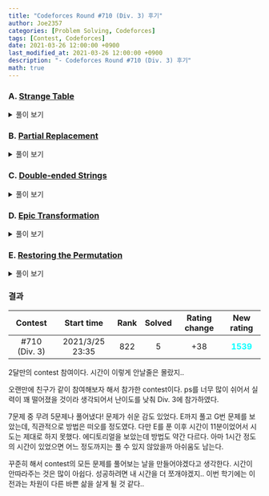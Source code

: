 ```yaml
---
title: "Codeforces Round #710 (Div. 3) 후기"
author: Joe2357
categories: [Problem Solving, Codeforces]
tags: [Contest, Codeforces]
date: 2021-03-26 12:00:00 +0900
last_modified_at: 2021-03-26 12:00:00 +0900
description: "- Codeforces Round #710 (Div. 3) 후기"
math: true
---
```






### A. [Strange Table](https://codeforces.com/contest/1506/problem/A)

<details markdown="1"><summary>풀이 보기</summary>
#### 풀이  

직관적이고 쉬운 문제이다.

우선 예시로 각 지점의 좌표는 (n, m)으로 나타낼 수 있다.

|      |      |      |      |      |
| :--: | :--: | :--: | :--: | :--: |
| 0, 0 | 0, 1 | 0, 2 | 0, 3 | 0, 4 |
| 1, 0 | 1, 1 | 1, 2 | 1, 3 | 1, 4 |
| 2, 0 | 2, 1 | 2, 2 | 2, 3 | 2, 4 |

이 때 구하는 $x$의 값은 $m\times{column}+n$으로 나타낼 수 있다.

마찬가지로, 문제에서 구하려는 **"by rows"**에서는 $x$의 값을 $n\times{row}+m$으로 나타낼 수 있다.

따라서 n과 m만 구하면 원하는 정답을 찾아낼 수 있다.

#### 코드

```c
#include <stdio.h>

int main() {
    int t;
    scanf("%d", &t);
    while (t--) {
        long long n, m, x;
        scanf("%lld %lld %lld", &n, &m, &x);
        --x;
        long long a = x / n, b = x % n;
        printf("%lld\n", b * m + a + 1);
    }
    return 0;
}
```

</details>

### B. [Partial Replacement](https://codeforces.com/contest/1506/problem/B)

<details markdown="1"><summary>풀이 보기</summary>
#### 풀이  

문제에서 주어진 조건 중 가장 유심히 봐야 할 줄이 있다.

"It is guaranteed that the distance between any two neighboring '\*' characters does not exceed $k$."

이 문장의 의미를 해석하면, 어떻게든 뛰더라도 길이 끊기지 않고 도달할 방법이 있다는 것이다.

그렇다면 뛰어야 할 상황에서 가능한 선택지가 여러개 있다면 <u>가장 멀리 뛰는 것</u>이 뛰는 횟수를 줄일 수 있는 방법일 것이다.

그렇다. 이 문제는 최대한 멀리 뛰는 것을 반복하여 그리디 알고리즘을 사용한다.

#### 코드

```c
#include <stdio.h>

#define MAX_LEN 50

int main() {
    int t;
    scanf("%d", &t);
    while (t--) {
        int n, k;
        scanf("%d %d", &n, &k);
        char str[MAX_LEN + 1];
        scanf("%s", str);

        // find first *
        int start = 0, end = n - 1;
        for (; start < n && str[start] == '.'; ++start);
        for (; end >= start && str[end] == '.'; --end);

        if (start == end) {
            printf("1\n");
        }
        else {
            int a = 1;
            while (start < end) {
                int i;
                for (i = start + k; start < i && str[i] == '.'; --i);
                start = i;
                ++a;
            }
            printf("%d\n", a);
        }
    }
    return 0;
}
```

</details>

### C. [Double-ended Strings](https://codeforces.com/contest/1506/problem/C)

<details markdown="1"><summary>풀이 보기</summary>
#### 풀이  

이 문제의 총평은 한줄로 요약할 수 있을 것 같다. **"개같은 C"**..

우선 주어진 문장은 앞뒤에서만 지워나갈 수 있기 때문에, 문장이 끊어졌다가 이어지는 경우는 없다. 결국 search에 사용할 문장들은 모두 original의 substring들이다.

가장 긴 substring부터 하나하나 순차적으로 찾는 방법을 사용했다. python이나 java 썼으면 substring[a:b]랑 search 등으로 시간을 많이 줄일 수 있었을 것 같다..

#### 코드

```c
#include <stdio.h>

#define MAX_LEN 20
#define True 1
#define False 0
typedef char boolean;

char str[2][MAX_LEN + 1];

int strlen(char* st) {
    int i;
    for (i = 0; st[i]; ++i);
    return i;
}

#define min(a, b) (((a) > (b)) ? (b) : (a))

int main() {
    int t;
    scanf("%d", &t);
    while (t--) {
        scanf("%s %s", str[0], str[1]);

        int len[2] = { strlen(str[0]), strlen(str[1]) };
        int k = len[0] + len[1];

        int l;
        for (int i = len[1]; i > 0; --i) {
            for (int j = 0; j + i <= len[1]; ++j) {
                l = 0;
                while (l + i <= len[0]) {
                    if (str[0][l] == str[1][j]) {
                        boolean isSame = True;
                        for (int a = 0; a < i; ++a) {
                            isSame &= (str[0][l + a] == str[1][j + a]);
                        }
                        if (isSame) {
                            l = 9999;
                            k -= (i * 2);
                        }
                        else {
                            ++l;
                        }
                    }
                    else {
                        ++l;
                    }
                }
                if (l == 9999) {
                    break;
                }
            }
            if (l == 9999) {
                break;
            }
        }
        printf("%d\n", k);
    }
    return 0;
}
```

</details>

### D. [Epic Transformation](https://codeforces.com/contest/1506/problem/D)

<details markdown="1"><summary>풀이 보기</summary>
#### 풀이  

똑같은 숫자는 지울 수 없고, 다른 숫자는 1:1로 서로 제거할 수 있다.
그래서, 우선 똑같은 숫자가 몇개씩 있는지 미리 계산해놓아야한다.

그리고 제거할 수 있는 숫자를 하나씩 제거해나가는 방법을 택했다. 가장 많이 있는 숫자 2개를 골라서 하나씩 제거하는 방법을 택했다. 가장 많이 존재하는 수를 빠르게 찾기 위해서 stl의 우선순위 큐를 사용했다.

확실하게 계산하기 위해서 1개씩 지우는 방법을 택했는데, 시간 안에 작동한다는 것이 조금 애매하다. 아마 Div.2에서는 tle가 날 것이다.

더 좋은 방법은 가장 많이 있는 숫자를 m이라고 정의하였다면, max(n % 2, 2 \* m - n)으로 계산할 수 있다는 것이다. 증명은 아직 하지 못했다..

#### 코드

```cpp
#include <stdio.h>
#include <vector>
#include <algorithm>
#include <queue>

using namespace std;
#define MAX_LEN 200000

struct cmp {
    bool operator()(int a, int b) {
        return a < b;
    }
};

int main() {
    int t;
    scanf("%d", &t);
    while (t--) {
        int n;
        scanf("%d", &n);
        int arr[MAX_LEN];
        for (int i = 0; i < n; ++i) {
            scanf("%d", arr + i);
        }

        priority_queue<int, vector<int>, cmp> pq;

        sort(arr, arr + n);
        int temp = 1;
        for (int i = 1; i < n; ++i) {
            if (arr[i] != arr[i - 1]) {
                pq.push(temp);
                temp = 1;
            }
            else {
                ++temp;
            }
        }
        pq.push(temp);

        int result = 0;
        while (!pq.empty()) {
            int a = pq.top();
            pq.pop();
            if (pq.empty()) {
                result = a;
                break;
            }
            else {
                int b = pq.top();
                pq.pop();
                if (a > 1) {
                    pq.push(a - 1);
                }
                if (b > 1) {
                    pq.push(b - 1);
                }
            }
        }
        printf("%d\n", result);
    }
    return 0;
}
```

</details>

### E. [Restoring the Permutation](https://codeforces.com/contest/1506/problem/E)

<details markdown="1"><summary>풀이 보기</summary>
#### 풀이  

간단하다. 직관적인 문제이다.
배열의 값 $q_{i}$는 이전에 나온 수들 중에서 최댓값을 의미한다. 따라서 이 값이 바뀌는 지점은 그 값을 사용하여야한다는 의미이다. 예를 들어 $q_{i}$값이 3으로 바뀌는 순간이 있다면, 원래 배열에서도 그 위치의 값은 3이고, 이후에는 1과 2를 사용하여 자리를 채울 수 있다는 의미이다.

따라서 값이 바뀌는 지점에서의 배열값 $a_{i}$는 $q_{i}$를 사용하고, 변경되지 않는다면 사용 가능한 수들로 최대 / 최소의 순열을 만들어나가면 된다.

구현에는 우선순위 큐를 사용했다. 최소 힙과 최대 힙 2개를 사용하여 각 힙에 따라 최대 순열 / 최소 순열을 뽑아낼 수 있도록 하였다.

#### 코드

```cpp
#include <stdio.h>
#include <vector>
#include <algorithm>
#include <queue>

using namespace std;

struct gcmp {
    bool operator()(int a, int b) {
        return a < b;
    }
};
struct lcmp {
    bool operator()(int a, int b) {
        return a > b;
    }
};

int main() {
    int t;
    scanf("%d", &t);
    while (t--) {
        int n;
        scanf("%d", &n);

        int x = 0;
        int used = 1;
        vector<int> minV, maxV;
        priority_queue<int, vector<int>, gcmp> pq1;
        priority_queue<int, vector<int>, lcmp> pq2;

        for (int i = 0; i < n; ++i) {
            int a;
            scanf("%d", &a);
            if (x != a) {
                x = a;
                minV.push_back(x);
                maxV.push_back(x);
                for (; used < x; ++used) {
                    pq1.push(used);
                    pq2.push(used);
                }
                used = x + 1;
            }
            else {
                minV.push_back(pq2.top());
                maxV.push_back(pq1.top());
                pq1.pop();
                pq2.pop();
            }
        }

        for (int i : minV) {
            printf("%d ", i);
        }
        printf("\n");
        for (int i : maxV) {
            printf("%d ", i);
        }
        printf("\n");
    }
    return 0;
}
```

</details>

### 결과

|    Contest    |   Start time    | Rank | Solved | Rating change |                New rating                |
| :-----------: | :-------------: | :--: | :----: | :-----------: | :--------------------------------------: |
| #710 (Div. 3) | 2021/3/25 23:35 | 822  |   5    |      +38      | <strong style="color:cyan">1539</strong> |

2달만의 contest 참여이다. 시간이 이렇게 안날줄은 몰랐지..

오랜만에 친구가 같이 참여해보자 해서 참가한 contest이다. ps를 너무 많이 쉬어서 실력이 꽤 떨어졌을 것이라 생각되어서 난이도를 낮춰 Div. 3에 참가하였다.

7문제 중 무려 5문제나 풀어냈다! 문제가 쉬운 감도 있었다. E까지 풀고 G번 문제를 보았는데, 직관적으로 방법은 떠오를 정도였다. 다만 E를 푼 이후 시간이 11분이었어서 시도는 제대로 하지 못했다. 에디토리얼을 보았는데 방법도 약간 다르다. 아마 1시간 정도의 시간이 있었으면 어느 정도까지는 풀 수 있지 않았을까 아쉬움도 남는다.

꾸준히 해서 contest의 모든 문제를 풀어보는 날을 만들어야겠다고 생각한다. 시간이 안따라주는 것은 많이 아쉽다. 성공하려면 내 시간을 더 쪼개야겠지.. 이번 학기에는 이전과는 차원이 다른 바쁜 삶을 살게 될 것 같다..

